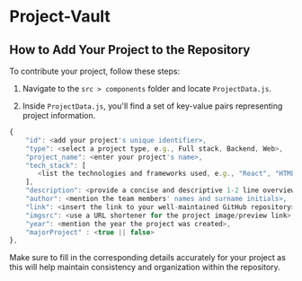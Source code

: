 # Project-Vault

## How to Add Your Project to the Repository

To contribute your project, follow these steps:

1. Navigate to the `src > components` folder and locate `ProjectData.js`.

2. Inside `ProjectData.js`, you'll find a set of key-value pairs representing project information.

```js
{
    "id": <add your project's unique identifier>,
    "type": <select a project type, e.g., Full stack, Backend, Web>,
    "project_name": <enter your project's name>,
    "tech_stack": [
       <list the technologies and frameworks used, e.g., "React", "HTML">
    ],
    "description": <provide a concise and descriptive 1-2 line overview>,
    "author": <mention the team members' names and surname initials>,
    "link": <insert the link to your well-maintained GitHub repository>,
    "imgsrc": <use a URL shortener for the project image/preview link>,
    "year": <mention the year the project was created>,
    "majorProject" : <true || false>
},
```

Make sure to fill in the corresponding details accurately for your project as this will help maintain consistency and organization within the repository.
